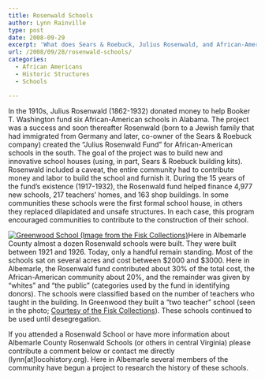 ```yaml
---
title: Rosenwald Schools
author: Lynn Rainville
type: post
date: 2008-09-29
excerpt: 'What does Sears & Roebuck, Julius Rosenwald, and African-American education have in common ?'
url: /2008/09/28/rosenwald-schools/
categories:
  - African Americans
  - Historic Structures
  - Schools

---
```

In the 1910s, Julius Rosenwald (1862-1932) donated money to help Booker T. Washington fund six African-American schools in Alabama. The project was a success and soon thereafter Rosenwald (born to a Jewish family that had immigrated from Germany and later, co-owner of the Sears & Roebuck company) created the &#8220;Julius Rosenwald Fund&#8221; for African-American schools in the south. The goal of the project was to build new and innovative school houses (using, in part, Sears & Roebuck building kits). Rosenwald included a caveat, the entire community had to contribute money and labor to build the school and furnish it. During the 15 years of the fund’s existence (1917-1932), the Rosenwald fund helped finance 4,977 new schools, 217 teachers’ homes, and 163 shop buildings. In some communities these schools were the first formal school house, in others they replaced dilapidated and unsafe structures. In each case, this program encouraged communities to contribute to the construction of their school.

[<img class="aligncenter size-medium wp-image-236" title="greenwoodschool_fisk" src="http://www.locohistory.org/blog/albemarle/wp-content/uploads/2008/09/greenwoodschool_fisk.jpg" alt="Greenwood School (Image from the Fisk Collections)" />][1]Here in Albemarle County almost a dozen Rosenwald schools were built. They were built between 1921 and 1926. Today, only a handful remain standing. Most of the schools sat on several acres and cost between $2000 and $3000. Here in Albemarle, the Rosenwald fund contributed about 30% of the total cost, the African-American community about 20%, and the remainder was given by &#8220;whites&#8221; and &#8220;the public&#8221; (categories used by the fund in identifying donors). The schools were classified based on the number of teachers who taught in the building. In Greenwood they built a &#8220;two teacher&#8221; school (seen in the photo; <a href="http://rosenwald.fisk.edu/" target="_blank">Courtesy of the Fisk Collections</a>). These schools continued to be used until desegregation.

If you attended a Rosenwald School or have more information about Albemarle County Rosenwald Schools (or others in central Virginia) please contribute a comment below or contact me directly (lynn[at]locohistory.org). Here in Albemarle several members of the community have begun a project to research the history of these schools.[][2]

 [1]: http://www.locohistory.org/blog/albemarle/wp-content/uploads/2008/09/greenwoodschool_fisk.jpg
 [2]: http://rosenwald.fisk.edu/
